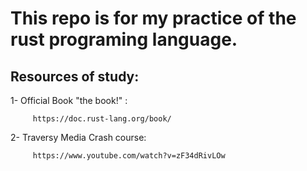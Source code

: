 <h1>This repo is for my practice of the rust programing language. </h1>
<h2>Resources of study: </h2>

<p> 1- Official Book "the book!" : </p>
         
         https://doc.rust-lang.org/book/

<p> 2- Traversy Media Crash course: </p>
         
         https://www.youtube.com/watch?v=zF34dRivLOw

